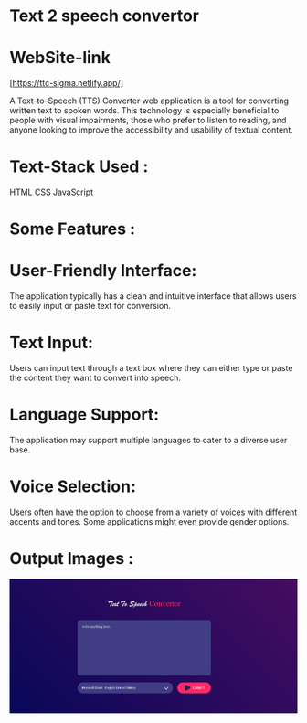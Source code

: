 # Text 2 speech convertor
# WebSite-link
  [https://ttc-sigma.netlify.app/]

A Text-to-Speech (TTS) Converter web application is a tool for converting written text to spoken words. This technology is especially beneficial to people with visual impairments, those who prefer to listen to reading, and anyone looking to improve the accessibility and usability of textual content.

# Text-Stack Used :

HTML
CSS
JavaScript

# Some Features :

# User-Friendly Interface:

The application typically has a clean and intuitive interface that allows users to easily input or paste text for conversion.

# Text Input:

Users can input text through a text box where they can either type or paste the content they want to convert into speech.

# Language Support:

The application may support multiple languages to cater to a diverse user base.

# Voice Selection:

Users often have the option to choose from a variety of voices with different accents and tones. Some applications might even provide gender options.
 
 # Output Images :

  ![Alt text](<Screenshot 2024-02-01 191749.png>)